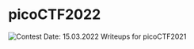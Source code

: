 # picoCTF2022
![Contest Date: 15.03.2022](https://img.shields.io/badge/Contest%20Date-15.03.2022-lightgrey.svg)
Writeups for picoCTF2021
